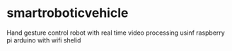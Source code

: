 # smartroboticvehicle
Hand gesture control robot with real time video processing usinf raspberry pi arduino with wifi shelid
